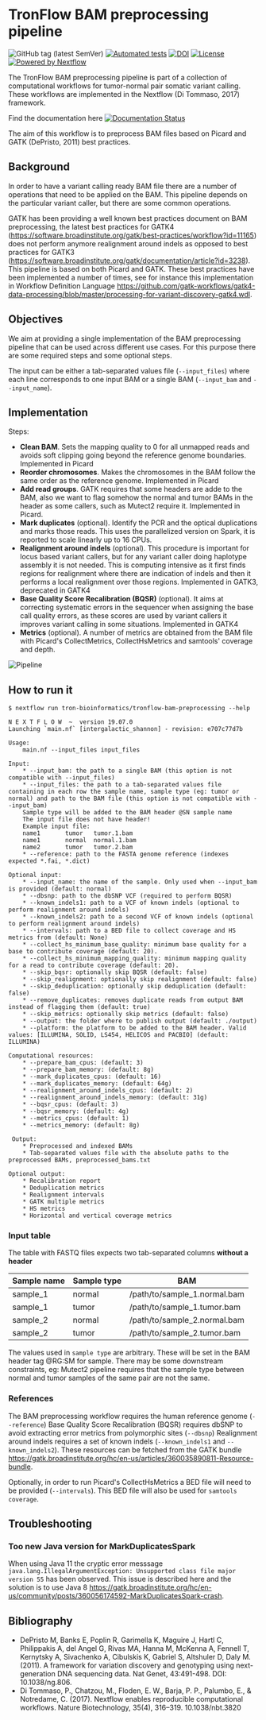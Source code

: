 # TronFlow BAM preprocessing pipeline

![GitHub tag (latest SemVer)](https://img.shields.io/github/v/release/tron-bioinformatics/tronflow-bam-preprocessing?sort=semver)
[![Automated tests](https://github.com/TRON-Bioinformatics/tronflow-bam-preprocessing/actions/workflows/automated_tests.yml/badge.svg)](https://github.com/TRON-Bioinformatics/tronflow-bam-preprocessing/actions/workflows/automated_tests.yml)
[![DOI](https://zenodo.org/badge/358400957.svg)](https://zenodo.org/badge/latestdoi/358400957)
[![License](https://img.shields.io/badge/license-MIT-green)](https://opensource.org/licenses/MIT)
[![Powered by Nextflow](https://img.shields.io/badge/powered%20by-Nextflow-orange.svg?style=flat&colorA=E1523D&colorB=007D8A)](https://www.nextflow.io/)

The TronFlow BAM preprocessing pipeline is part of a collection of computational workflows for tumor-normal pair 
somatic variant calling. These workflows are implemented in the Nextflow (Di Tommaso, 2017) framework.

Find the documentation here [![Documentation Status](https://readthedocs.org/projects/tronflow-docs/badge/?version=latest)](https://tronflow-docs.readthedocs.io/en/latest/?badge=latest)


The aim of this workflow is to preprocess BAM files based on Picard and GATK (DePristo, 2011) best practices.


## Background

In order to have a variant calling ready BAM file there are a number of operations that need to be applied on the BAM. 
This pipeline depends on the particular variant caller, but there are some common operations.

GATK has been providing a well known best practices document on BAM preprocessing, the latest best practices for 
GATK4 (https://software.broadinstitute.org/gatk/best-practices/workflow?id=11165) does not perform anymore realignment around indels as opposed to best practices for GATK3 (https://software.broadinstitute.org/gatk/documentation/article?id=3238). This pipeline is based on both Picard and GATK. These best practices have been implemented a number of times, see for instance this implementation in Workflow Definition Language https://github.com/gatk-workflows/gatk4-data-processing/blob/master/processing-for-variant-discovery-gatk4.wdl.


## Objectives

We aim at providing a single implementation of the BAM preprocessing pipeline that can be used across different 
use cases. 
For this purpose there are some required steps and some optional steps.  

The input can be either a tab-separated values file (`--input_files`) where each line corresponds to one input BAM or a single BAM (`--input_bam` and `--input_name`).

## Implementation

Steps:

* **Clean BAM**. Sets the mapping quality to 0 for all unmapped reads and avoids soft clipping going beyond the reference genome boundaries. Implemented in Picard
* **Reorder chromosomes**. Makes the chromosomes in the BAM follow the same order as the reference genome. Implemented in Picard
* **Add read groups**. GATK requires that some headers are adde to the BAM, also we want to flag somehow the normal and tumor BAMs in the header as some callers, such as Mutect2 require it. Implemented in Picard.
* **Mark duplicates** (optional). Identify the PCR and the optical duplications and marks those reads. This uses the parallelized version on Spark, it is reported to scale linearly up to 16 CPUs.
* **Realignment around indels** (optional). This procedure is important for locus based variant callers, but for any variant caller doing haplotype assembly it is not needed. This is computing intensive as it first finds regions for realignment where there are indication of indels  and then it performs a local realignment over those regions. Implemented in GATK3, deprecated in GATK4
* **Base Quality Score Recalibration (BQSR)** (optional). It aims at correcting systematic errors in the sequencer when assigning the base call quality errors, as these scores are used by variant callers it improves variant calling in some situations. Implemented in GATK4
* **Metrics** (optional). A number of metrics are obtained from the BAM file with Picard's CollectMetrics, CollectHsMetrics and samtools' coverage and depth.

![Pipeline](figures/bam_preprocessing2.png)


## How to run it

```
$ nextflow run tron-bioinformatics/tronflow-bam-preprocessing --help

N E X T F L O W  ~  version 19.07.0
Launching `main.nf` [intergalactic_shannon] - revision: e707c77d7b

Usage:
    main.nf --input_files input_files

Input:
    * --input_bam: the path to a single BAM (this option is not compatible with --input_files)
    * --input_files: the path to a tab-separated values file containing in each row the sample name, sample type (eg: tumor or normal) and path to the BAM file (this option is not compatible with --input_bam)
    Sample type will be added to the BAM header @SN sample name
    The input file does not have header!
    Example input file:
    name1       tumor   tumor.1.bam
    name1       normal  normal.1.bam
    name2       tumor   tumor.2.bam
    * --reference: path to the FASTA genome reference (indexes expected *.fai, *.dict)

Optional input:
    * --input_name: the name of the sample. Only used when --input_bam is provided (default: normal)
    * --dbsnp: path to the dbSNP VCF (required to perform BQSR)
    * --known_indels1: path to a VCF of known indels (optional to perform realignment around indels)
    * --known_indels2: path to a second VCF of known indels (optional to perform realignment around indels)
    * --intervals: path to a BED file to collect coverage and HS metrics from (default: None)
    * --collect_hs_minimum_base_quality: minimum base quality for a base to contribute coverage (default: 20).
    * --collect_hs_minimum_mapping_quality: minimum mapping quality for a read to contribute coverage (default: 20).
    * --skip_bqsr: optionally skip BQSR (default: false)
    * --skip_realignment: optionally skip realignment (default: false)
    * --skip_deduplication: optionally skip deduplication (default: false)
    * --remove_duplicates: removes duplicate reads from output BAM instead of flagging them (default: true)
    * --skip_metrics: optionally skip metrics (default: false)
    * --output: the folder where to publish output (default: ./output)
    * --platform: the platform to be added to the BAM header. Valid values: [ILLUMINA, SOLID, LS454, HELICOS and PACBIO] (default: ILLUMINA)

Computational resources:
    * --prepare_bam_cpus: (default: 3)
    * --prepare_bam_memory: (default: 8g)
    * --mark_duplicates_cpus: (default: 16)
    * --mark_duplicates_memory: (default: 64g)
    * --realignment_around_indels_cpus: (default: 2)
    * --realignment_around_indels_memory: (default: 31g)
    * --bqsr_cpus: (default: 3)
    * --bqsr_memory: (default: 4g)
    * --metrics_cpus: (default: 1)
    * --metrics_memory: (default: 8g)

 Output:
    * Preprocessed and indexed BAMs
    * Tab-separated values file with the absolute paths to the preprocessed BAMs, preprocessed_bams.txt

Optional output:
    * Recalibration report
    * Deduplication metrics
    * Realignment intervals
    * GATK multiple metrics
    * HS metrics
    * Horizontal and vertical coverage metrics
```

### Input table

The table with FASTQ files expects two tab-separated columns **without a header**

| Sample name          | Sample type                      | BAM                  |
|----------------------|---------------------------------|------------------------------|
| sample_1             | normal      |    /path/to/sample_1.normal.bam   |
| sample_1             | tumor      |    /path/to/sample_1.tumor.bam   |
| sample_2             | normal      |    /path/to/sample_2.normal.bam   |
| sample_2             | tumor      |    /path/to/sample_2.tumor.bam   |

The values used in `sample type` are arbitrary. These will be set in the BAM header tag @RG:SM for sample. There may be some downstream constraints, eg: Mutect2 pipeline requires that the sample type between normal and tumor samples of the same pair are not the same.

### References

The BAM preprocessing workflow requires the human reference genome (`--reference`)
Base Quality Score Recalibration (BQSR) requires dbSNP to avoid extracting error metrics from polymorphic sites (`--dbsnp`)
Realignment around indels requires a set of known indels (`--known_indels1` and `--known_indels2`).
These resources can be fetched from the GATK bundle https://gatk.broadinstitute.org/hc/en-us/articles/360035890811-Resource-bundle.

Optionally, in order to run Picard's CollectHsMetrics a BED file will need to be provided (`--intervals`).
This BED file will also be used for `samtools coverage`.

## Troubleshooting

### Too new Java version for MarkDuplicatesSpark

When using Java 11 the cryptic error messsage `java.lang.IllegalArgumentException: Unsupported class file major version 55` has been observed.
This issue is described here and the solution is to use Java 8 https://gatk.broadinstitute.org/hc/en-us/community/posts/360056174592-MarkDuplicatesSpark-crash.



## Bibliography

* DePristo M, Banks E, Poplin R, Garimella K, Maguire J, Hartl C, Philippakis A, del Angel G, Rivas MA, Hanna M, McKenna A, Fennell T, Kernytsky A, Sivachenko A, Cibulskis K, Gabriel S, Altshuler D, Daly M. (2011). A framework for variation discovery and genotyping using next-generation DNA sequencing data. Nat Genet, 43:491-498. DOI: 10.1038/ng.806.
* Di Tommaso, P., Chatzou, M., Floden, E. W., Barja, P. P., Palumbo, E., & Notredame, C. (2017). Nextflow enables reproducible computational workflows. Nature Biotechnology, 35(4), 316–319. 10.1038/nbt.3820
